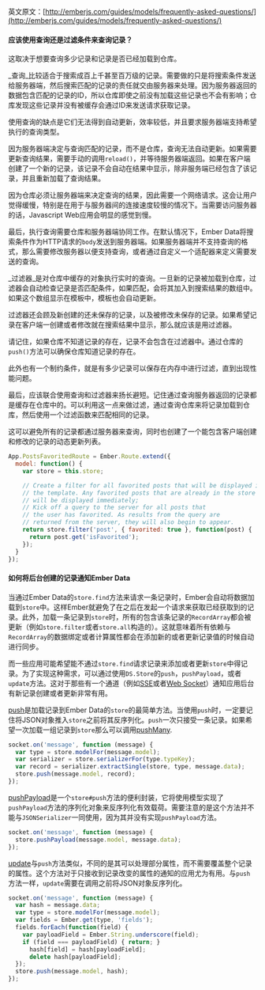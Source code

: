 英文原文：[http://emberjs.com/guides/models/frequently-asked-questions/](http://emberjs.com/guides/models/frequently-asked-questions/)

#### 应该使用查询还是过滤条件来查询记录？

这取决于想要查询多少记录和记录是否已经加载到仓库。

_查询_比较适合于搜索成百上千甚至百万级的记录。需要做的只是将搜索条件发送给服务器端，然后搜索匹配的记录的责任就交由服务器来处理。因为服务器返回的数据包含匹配的记录的ID，所以仓库即使之前没有加载这些记录也不会有影响；仓库发现这些记录并没有被缓存会通过ID来发送请求获取记录。

使用查询的缺点是它们无法得到自动更新，效率较低，并且要求服务器端支持希望执行的查询类型。

因为服务器端决定与查询匹配的记录，而不是仓库，查询无法自动更新。如果需要更新查询结果，需要手动的调用`reload()`，并等待服务器端返回。如果在客户端创建了一个新的记录，该记录不会自动在结果中显示，除非服务端已经包含了该记录，并且重新加载了查询结果。

因为仓库必须让服务器端来决定查询的结果，因此需要一个网络请求。这会让用户觉得缓慢，特别是在用于与服务器间的连接速度较慢的情况下。当需要访问服务器的话，Javascript Web应用会明显的感觉到慢。

最后，执行查询需要仓库和服务器端协同工作。在默认情况下，Ember
Data将搜索条件作为HTTP请求的`body`发送到服务器端。如果服务器端并不支持查询的格式，那么需要修改服务器以便支持查询，或者通过自定义一个适配器来定义需要发送的查询。

_过滤器_是对仓库中缓存的对象执行实时的查询。一旦新的记录被加载到仓库，过滤器会自动检查记录是否匹配条件，如果匹配，会将其加入到搜索结果的数组中。如果这个数组显示在模板中，模板也会自动更新。

过滤器还会顾及新创建的还未保存的记录，以及被修改未保存的记录。如果希望记录在客户端一创建或者修改就在搜索结果中显示，那么就应该是用过滤器。

请记住，如果仓库不知道记录的存在，记录不会包含在过滤器中。通过仓库的`push()`方法可以确保仓库知道记录的存在。

此外也有一个制约条件，就是有多少记录可以保存在内存中进行过滤，直到出现性能问题。

最后，应该联合使用查询和过滤器来扬长避短。记住通过查询服务器返回的记录都是缓存在仓库中的。可以利用这一点来做过滤，通过查询仓库来将记录加载到仓库，然后使用一个过滤函数来匹配相同的记录。

这可以避免所有的记录都通过服务器来查询，同时也创建了一个能包含客户端创建和修改的记录的动态更新列表。

```js
App.PostsFavoritedRoute = Ember.Route.extend({
  model: function() {
    var store = this.store;

    // Create a filter for all favorited posts that will be displayed in
    // the template. Any favorited posts that are already in the store
    // will be displayed immediately;
    // Kick off a query to the server for all posts that
    // the user has favorited. As results from the query are
    // returned from the server, they will also begin to appear.
    return store.filter('post', { favorited: true }, function(post) {
      return post.get('isFavorited');
    });
  }
});
```

#### 如何将后台创建的记录通知Ember Data

当通过Ember Data的`store.find`方法来请求一条记录时，Ember会自动将数据加载到`store`中。这样Ember就避免了在之后在发起一个请求来获取已经获取到的记录。此外，加载一条记录到`store`时，所有的包含该条记录的`RecordArray`都会被更新（例如`store.filter`或者`store.all`构造的）。这就意味着所有依赖与`RecordArray`的数据绑定或者计算属性都会在添加新的或者更新记录值的时候自动进行同步。

而一些应用可能希望能不通过`store.find`请求记录来添加或者更新`store`中得记录。为了实现这种需求，可以通过使用`DS.Store`的`push`，`pushPayload`，或者`update`方法。这对于那些有一个通道（例如[SSE](http://dev.w3.org/html5/eventsource/)或者[Web Socket](http://www.w3.org/TR/2009/WD-websockets-20091222/)）通知应用后台有新记录创建或者更新非常有用。

[push](http://emberjs.com/api/data/classes/DS.Store.html#method_push)是加载记录到Ember
Data的`store`的最简单方法。当使用`push`时，一定要记住将JSON对象推入`store`之前将其反序列化。`push`一次只接受一条记录。如果希望一次加载一组记录到`store`那么可以调用[pushMany](http://emberjs.com/api/data/classes/DS.Store.html#method_pushMany).

```js
socket.on('message', function (message) {
  var type = store.modelFor(message.model);
  var serializer = store.serializerFor(type.typeKey);
  var record = serializer.extractSingle(store, type, message.data);
  store.push(message.model, record);
});
```

[pushPayload](http://emberjs.com/api/data/classes/DS.Store.html#method_pushPayload)是一个`store#push`方法的便利封装，它将使用模型实现了`pushPayload`方法的序列化对象来反序列化有效载荷。需要注意的是这个方法并不能与`JSONSerializer`一同使用，因为其并没有实现`pushPayload`方法。

```js
socket.on('message', function (message) {
  store.pushPayload(message.model, message.data);
});
```

[update](http://emberjs.com/api/data/classes/DS.Store.html#method_update)与`push`方法类似，不同的是其可以处理部分属性，而不需要覆盖整个记录的属性。这个方法对于只接收到记录改变的属性的通知的应用尤为有用。与`push`方法一样，`update`需要在调用之前将JSON对象反序列化。

```js
socket.on('message', function (message) {
  var hash = message.data;
  var type = store.modelFor(message.model);
  var fields = Ember.get(type, 'fields');
  fields.forEach(function(field) {
    var payloadField = Ember.String.underscore(field);
    if (field === payloadField) { return; }
      hash[field] = hash[payloadField];
      delete hash[payloadField];
  });
  store.push(message.model, hash);
});
```

